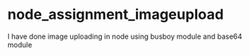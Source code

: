 # node_assignment_imageupload

I have done image uploading in node using busboy module and base64 module
